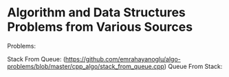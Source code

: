 # Algorithm and Data Structures Problems from Various Sources

Problems:

Stack From Queue: (https://github.com/emrahayanoglu/algo-problems/blob/master/cpp_algo/stack_from_queue.cpp)
Queue From Stack:
